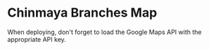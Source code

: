 # Chinmaya Branches Map
When deploying, don't forget to load the Google Maps API with the appropriate API key.
